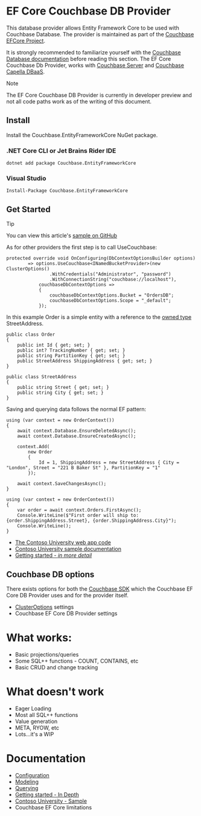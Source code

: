 # EF Core Couchbase DB Provider

This database provider allows Entity Framework Core to be used with Couchbase Database. The provider is maintained as part of the [Couchbase EFCore Project](https://github.com/couchbaselabs/couchbase-efcore-provider).

It is strongly recommended to familiarize yourself with the [Couchbase Database documentation](https://docs.couchbase.com/home/index.html) before reading this section. The EF Core Couchbase Db Provider, works
with [Couchbase Server](https://docs.couchbase.com/home/server.html) and [Couchbase Capella DBaaS](https://docs.couchbase.com/home/cloud.html).

> [!NOTE]
> The EF Core Couchbase DB Provider is currently in developer preview and not all code paths work as of the writing of this document.

## Install

Install the Couchbase.EntityFrameworkCore NuGet package.

### .NET Core CLI or Jet Brains Rider IDE
```dotnet add package Couchbase.EntityFrameworkCore```
### Visual Studio
```Install-Package Couchbase.EntityFrameworkCore```

## Get Started

> [!TIP]
> You can view this article's [sample on GitHub](https://github.com/couchbaselabs/couchbase-efcore-provider/tree/main/samples/ContosoUniversity)

As for other providers the first step is to call UseCouchbase:

```
protected override void OnConfiguring(DbContextOptionsBuilder options)
        => options.UseCouchbase<INamedBucketProvider>(new ClusterOptions()
                .WithCredentials("Administrator", "password")
                .WithConnectionString("couchbase://localhost"),
            couchbaseDbContextOptions =>
            {
                couchbaseDbContextOptions.Bucket = "OrdersDB";
                couchbaseDbContextOptions.Scope = "_default";
            });
```

In this example Order is a simple entity with a reference to the [owned type](https://learn.microsoft.com/en-us/ef/core/modeling/owned-entities) StreetAddress.

```
public class Order
{
    public int Id { get; set; }
    public int? TrackingNumber { get; set; }
    public string PartitionKey { get; set; }
    public StreetAddress ShippingAddress { get; set; }
}
```
```
public class StreetAddress
{
    public string Street { get; set; }
    public string City { get; set; }
}
```

Saving and querying data follows the normal EF pattern:

```
using (var context = new OrderContext())
{
    await context.Database.EnsureDeletedAsync();
    await context.Database.EnsureCreatedAsync();

    context.Add(
        new Order
        {
            Id = 1, ShippingAddress = new StreetAddress { City = "London", Street = "221 B Baker St" }, PartitionKey = "1"
        });

    await context.SaveChangesAsync();
}

using (var context = new OrderContext())
{
    var order = await context.Orders.FirstAsync();
    Console.WriteLine($"First order will ship to: {order.ShippingAddress.Street}, {order.ShippingAddress.City}");
    Console.WriteLine();
}
```

* [The Contoso University web app code](https://github.com/couchbaselabs/couchbase-efcore-provider/tree/main/samples/ContosoUniversity)
* [Contoso University sample documentation](https://github.com/couchbaselabs/couchbase-efcore-provider/blob/main/docs/contoso-sample.md)
* [Getting started - _in more detail_](https://github.com/couchbaselabs/couchbase-efcore-provider/blob/main/docs/getting-started.md)

## Couchbase DB options
There exists options for both the [Couchbase SDK](https://docs.couchbase.com/dotnet-sdk/current/hello-world/start-using-sdk.html) which the Couchbase EF Core DB Provider uses and for the provider itself.
* [ClusterOptions](https://docs.couchbase.com/dotnet-sdk/current/ref/client-settings.html) settings
* Couchbase EF Core DB Provider settings

 # What works:
 * Basic projections/queries
 * Some SQL++ functions - COUNT, CONTAINS, etc
 * Basic CRUD and change tracking

 # What doesn't work
 * Eager Loading
 * Most all SQL++ functions
 * Value generation
 * META, RYOW, etc
 * Lots...it's a WIP

# Documentation
* [Configuration](https://github.com/couchbaselabs/couchbase-efcore-provider/blob/main/docs/configuration.md)
* [Modeling](https://github.com/couchbaselabs/couchbase-efcore-provider/blob/main/docs/modeling.md)
* [Querying](https://github.com/couchbaselabs/couchbase-efcore-provider/blob/main/docs/Queries.md)
* [Getting started - In Depth](https://github.com/couchbaselabs/couchbase-efcore-provider/blob/main/docs/getting-started.md)
* [Contoso University - Sample](https://github.com/couchbaselabs/couchbase-efcore-provider/blob/main/docs/contoso-sample.md)
* Couchbase EF Core limitations


